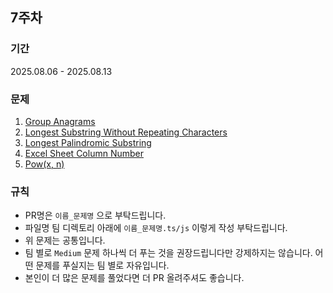 ## 7주차

### 기간

2025.08.06 - 2025.08.13

### 문제

1. [Group Anagrams](https://leetcode.com/explore/interview/card/top-interview-questions-medium/103/array-and-strings/778/)
2. [Longest Substring Without Repeating Characters](https://leetcode.com/explore/interview/card/top-interview-questions-medium/103/array-and-strings/779/)
3. [Longest Palindromic Substring](https://leetcode.com/explore/interview/card/top-interview-questions-medium/103/array-and-strings/780/)
4. [Excel Sheet Column Number](https://leetcode.com/explore/interview/card/top-interview-questions-medium/113/math/817/)
5. [Pow(x, n)](https://leetcode.com/explore/interview/card/top-interview-questions-medium/113/math/818/)

### 규칙

- PR명은 `이름_문제명` 으로 부탁드립니다.
- 파일명 팀 디렉토리 아래에 `이름_문제명.ts/js` 이렇게 작성
  부탁드립니다.
- 위 문제는 공통입니다.
- 팀 별로 `Medium` 문제 하나씩 더 푸는 것을 권장드립니다만 강제하지는 않습니다. 어떤 문제를 푸실지는 팀 별로 자유입니다.
- 본인이 더 많은 문제를 풀었다면 더 PR 올려주셔도 좋습니다.
